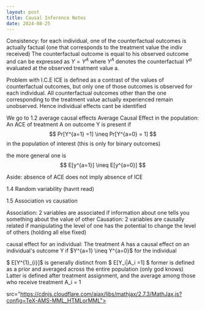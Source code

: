 ```yaml
---
layout: post
title: Causal Inference Notes
date: 2024-08-25
---
```



Consistency:
for each individual, one of the counterfactual outcomes is actually factual (one that corresponds to the treatment value the indiv received)
The counterfactual outcome is equal to his observed outcome and can be expressed as $Y =Y^A$ where $Y^A$ denotes the counterfactual $Y^a$ evaluated at the observed treatment value a.

Problem with I.C.E
ICE is defined as a contrast of the values of counterfactual outcomes, but only one of those outcomes is observed for each individual. All counterfactual outcomes other than the one 
corresponding to the treatment value actually experienced remain unobserved. Hence individual effects cant be identified

We go to 1.2 average causal effects
Average Causal Effect in the population: An ACE of treatment A on outcome Y is present if 
$$ Pr[Y^{a=1} =1] \ineq Pr[Y^{a=0} = 1] $$ in the population of interest (this is only for binary outcomes)

the more general one is $$ E[y^{a=1}] \ineq E[y^{a=0}] $$

Aside: absence of ACE does not imply absence of ICE

1.4 Random variability (havnt read)

1.5 Association vs causation

Association: 2 variables are associated if information about one tells you something about the value of other
Causation: 2 variables are causally related if manipulating the level of one has the potential to change the level of others (holding all else fixed)

causal effect for an individual: The treatment A has a causal effect on an individual's outcome Y if $Y^{a=1} \ineq Y^{a=0}$ for the individual

$ E[Y^{1}_{i}]$ is generally distinct from $ E[Y_i|A_i =1] $
former is defined as a prior and averaged across the entire population (only god knows)
Latter is defined after treatment assignment,  and the average among those who receive treatment A_i = 1





<!-- MathJax -->

<script type="text/javascript"

  src="https://cdnjs.cloudflare.com/ajax/libs/mathjax/2.7.3/MathJax.js?config=TeX-AMS-MML_HTMLorMML">

</script>



  src="https://cdnjs.cloudflare.com/ajax/libs/mathjax/2.7.3/MathJax.js?config=TeX-AMS-MML_HTMLorMML">

